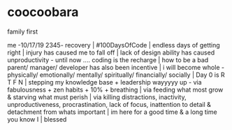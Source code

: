 # coocoobara
 family first

me -10/17/19 2345- recovery | #100DaysOfCode | endless days of getting right | injury has caused me to fall off | lack of design ability has caused unproductivity - until now .... coding is the recharge | how to be a bad parent/ manager/ developer has also been incentive | i will become whole - physically/ emotionally/ mentally/ spiritually/ financially/ socially | Day 0 is R T F N | stepping my knowledge base + leadership wayyyyy up - via fabulousness + zen habits + 10% + breathing | via feeding what most grow & starving what must perish | via killing distractions, inactivity, unproductiveness, procrastination, lack of focus, inattention to detail & detachment from whats important | im here for a good time & a long time you know I | blessed 
